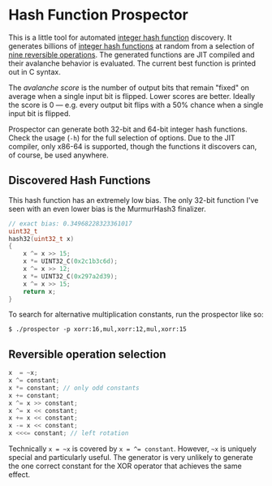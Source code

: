 # Hash Function Prospector

This is a little tool for automated [integer hash function][wang]
discovery. It generates billions of [integer hash functions][jenkins] at
random from a selection of [nine reversible operations][rev]. The
generated functions are JIT compiled and their avalanche behavior is
evaluated. The current best function is printed out in C syntax.

The *avalanche score* is the number of output bits that remain "fixed"
on average when a single input bit is flipped. Lower scores are better.
Ideally the score is 0 — e.g. every output bit flips with a 50% chance
when a single input bit is flipped.

Prospector can generate both 32-bit and 64-bit integer hash functions.
Check the usage (`-h`) for the full selection of options. Due to the JIT
compiler, only x86-64 is supported, though the functions it discovers
can, of course, be used anywhere.

## Discovered Hash Functions

This hash function has an extremely low bias. The only 32-bit function
I've seen with an even lower bias is the MurmurHash3 finalizer.

```c
// exact bias: 0.34968228323361017
uint32_t
hash32(uint32_t x)
{
    x ^= x >> 15;
    x *= UINT32_C(0x2c1b3c6d);
    x ^= x >> 12;
    x *= UINT32_C(0x297a2d39);
    x ^= x >> 15;
    return x;
}
```

To search for alternative multiplication constants, run the prospector
like so:

    $ ./prospector -p xorr:16,mul,xorr:12,mul,xorr:15

## Reversible operation selection

```c
x  = ~x;
x ^= constant;
x *= constant; // only odd constants
x += constant;
x ^= x >> constant;
x ^= x << constant;
x += x << constant;
x -= x << constant;
x <<<= constant; // left rotation
```

Technically `x = ~x` is covered by `x = ^= constant`. However, `~x` is
uniquely special and particularly useful. The generator is very unlikely
to generate the one correct constant for the XOR operator that achieves
the same effect.


[rev]: http://papa.bretmulvey.com/post/124027987928/hash-functions
[wang]: https://gist.github.com/badboy/6267743
[jenkins]: http://burtleburtle.net/bob/hash/integer.html
